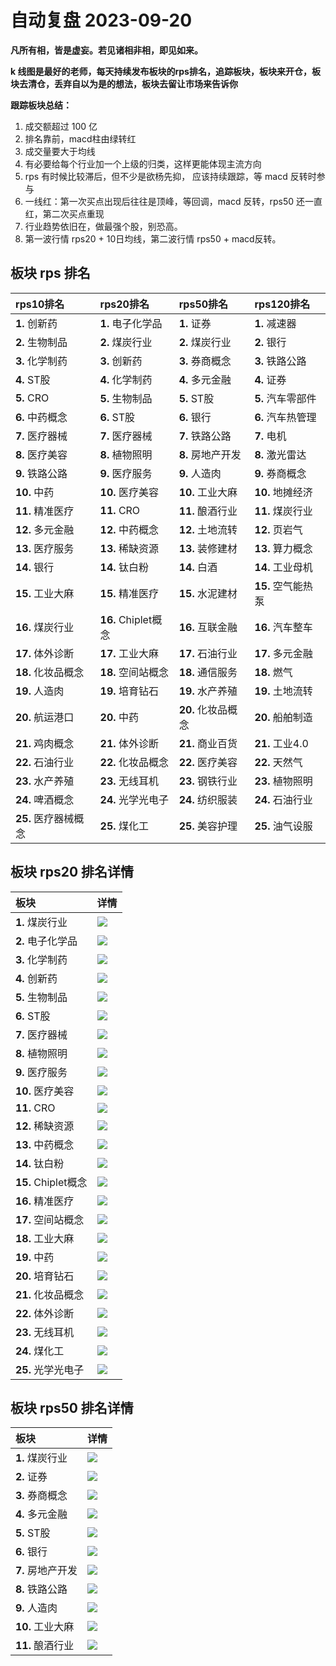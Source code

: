 # 自动复盘 2023-09-20

**凡所有相，皆是虚妄。若见诸相非相，即见如来。**

**k 线图是最好的老师，每天持续发布板块的rps排名，追踪板块，板块来开仓，板块去清仓，丢弃自以为是的想法，板块去留让市场来告诉你**
        
**跟踪板块总结：**
1. 成交额超过 100 亿
2. 排名靠前，macd柱由绿转红
3. 成交量要大于均线
4. 有必要给每个行业加一个上级的归类，这样更能体现主流方向
5. rps 有时候比较滞后，但不少是欲杨先抑， 应该持续跟踪，等 macd 反转时参与
6. 一线红：第一次买点出现后往往是顶峰，等回调，macd 反转，rps50 还一直红，第二次买点重现
7. 行业趋势依旧在，做最强个股，别恐高。
8. 第一波行情 rps20 + 10日均线，第二波行情 rps50 + macd反转。
        
## 板块 rps 排名
| rps10排名            | rps20排名           | rps50排名          | rps120排名         |
|:---------------------|:--------------------|:-------------------|:-------------------|
| **1.** 创新药        | **1.** 电子化学品   | **1.** 证券        | **1.** 减速器      |
| **2.** 生物制品      | **2.** 煤炭行业     | **2.** 煤炭行业    | **2.** 银行        |
| **3.** 化学制药      | **3.** 创新药       | **3.** 券商概念    | **3.** 铁路公路    |
| **4.** ST股          | **4.** 化学制药     | **4.** 多元金融    | **4.** 证券        |
| **5.** CRO           | **5.** 生物制品     | **5.** ST股        | **5.** 汽车零部件  |
| **6.** 中药概念      | **6.** ST股         | **6.** 银行        | **6.** 汽车热管理  |
| **7.** 医疗器械      | **7.** 医疗器械     | **7.** 铁路公路    | **7.** 电机        |
| **8.** 医疗美容      | **8.** 植物照明     | **8.** 房地产开发  | **8.** 激光雷达    |
| **9.** 铁路公路      | **9.** 医疗服务     | **9.** 人造肉      | **9.** 券商概念    |
| **10.** 中药         | **10.** 医疗美容    | **10.** 工业大麻   | **10.** 地摊经济   |
| **11.** 精准医疗     | **11.** CRO         | **11.** 酿酒行业   | **11.** 煤炭行业   |
| **12.** 多元金融     | **12.** 中药概念    | **12.** 土地流转   | **12.** 页岩气     |
| **13.** 医疗服务     | **13.** 稀缺资源    | **13.** 装修建材   | **13.** 算力概念   |
| **14.** 银行         | **14.** 钛白粉      | **14.** 白酒       | **14.** 工业母机   |
| **15.** 工业大麻     | **15.** 精准医疗    | **15.** 水泥建材   | **15.** 空气能热泵 |
| **16.** 煤炭行业     | **16.** Chiplet概念 | **16.** 互联金融   | **16.** 汽车整车   |
| **17.** 体外诊断     | **17.** 工业大麻    | **17.** 石油行业   | **17.** 多元金融   |
| **18.** 化妆品概念   | **18.** 空间站概念  | **18.** 通信服务   | **18.** 燃气       |
| **19.** 人造肉       | **19.** 培育钻石    | **19.** 水产养殖   | **19.** 土地流转   |
| **20.** 航运港口     | **20.** 中药        | **20.** 化妆品概念 | **20.** 船舶制造   |
| **21.** 鸡肉概念     | **21.** 体外诊断    | **21.** 商业百货   | **21.** 工业4.0    |
| **22.** 石油行业     | **22.** 化妆品概念  | **22.** 医疗美容   | **22.** 天然气     |
| **23.** 水产养殖     | **23.** 无线耳机    | **23.** 钢铁行业   | **23.** 植物照明   |
| **24.** 啤酒概念     | **24.** 光学光电子  | **24.** 纺织服装   | **24.** 石油行业   |
| **25.** 医疗器械概念 | **25.** 煤化工      | **25.** 美容护理   | **25.** 油气设服   |
## 板块 rps20 排名详情
| 板块                | 详情                                                                                                |
|:--------------------|:----------------------------------------------------------------------------------------------------|
| **1.** 煤炭行业     | ![](https://sykent-blog-image.oss-cn-beijing.aliyuncs.com/quant/image/2023/9/1695197126571-tmp.jpg) |
| **2.** 电子化学品   | ![](https://sykent-blog-image.oss-cn-beijing.aliyuncs.com/quant/image/2023/9/1695197127942-tmp.jpg) |
| **3.** 化学制药     | ![](https://sykent-blog-image.oss-cn-beijing.aliyuncs.com/quant/image/2023/9/1695197128973-tmp.jpg) |
| **4.** 创新药       | ![](https://sykent-blog-image.oss-cn-beijing.aliyuncs.com/quant/image/2023/9/1695197129986-tmp.jpg) |
| **5.** 生物制品     | ![](https://sykent-blog-image.oss-cn-beijing.aliyuncs.com/quant/image/2023/9/1695197130951-tmp.jpg) |
| **6.** ST股         | ![](https://sykent-blog-image.oss-cn-beijing.aliyuncs.com/quant/image/2023/9/1695197131958-tmp.jpg) |
| **7.** 医疗器械     | ![](https://sykent-blog-image.oss-cn-beijing.aliyuncs.com/quant/image/2023/9/1695197133131-tmp.jpg) |
| **8.** 植物照明     | ![](https://sykent-blog-image.oss-cn-beijing.aliyuncs.com/quant/image/2023/9/1695197134119-tmp.jpg) |
| **9.** 医疗服务     | ![](https://sykent-blog-image.oss-cn-beijing.aliyuncs.com/quant/image/2023/9/1695197135086-tmp.jpg) |
| **10.** 医疗美容    | ![](https://sykent-blog-image.oss-cn-beijing.aliyuncs.com/quant/image/2023/9/1695197136185-tmp.jpg) |
| **11.** CRO         | ![](https://sykent-blog-image.oss-cn-beijing.aliyuncs.com/quant/image/2023/9/1695197137434-tmp.jpg) |
| **12.** 稀缺资源    | ![](https://sykent-blog-image.oss-cn-beijing.aliyuncs.com/quant/image/2023/9/1695197138719-tmp.jpg) |
| **13.** 中药概念    | ![](https://sykent-blog-image.oss-cn-beijing.aliyuncs.com/quant/image/2023/9/1695197140115-tmp.jpg) |
| **14.** 钛白粉      | ![](https://sykent-blog-image.oss-cn-beijing.aliyuncs.com/quant/image/2023/9/1695197141353-tmp.jpg) |
| **15.** Chiplet概念 | ![](https://sykent-blog-image.oss-cn-beijing.aliyuncs.com/quant/image/2023/9/1695197142732-tmp.jpg) |
| **16.** 精准医疗    | ![](https://sykent-blog-image.oss-cn-beijing.aliyuncs.com/quant/image/2023/9/1695197143971-tmp.jpg) |
| **17.** 空间站概念  | ![](https://sykent-blog-image.oss-cn-beijing.aliyuncs.com/quant/image/2023/9/1695197145215-tmp.jpg) |
| **18.** 工业大麻    | ![](https://sykent-blog-image.oss-cn-beijing.aliyuncs.com/quant/image/2023/9/1695197146286-tmp.jpg) |
| **19.** 中药        | ![](https://sykent-blog-image.oss-cn-beijing.aliyuncs.com/quant/image/2023/9/1695197147549-tmp.jpg) |
| **20.** 培育钻石    | ![](https://sykent-blog-image.oss-cn-beijing.aliyuncs.com/quant/image/2023/9/1695197148752-tmp.jpg) |
| **21.** 化妆品概念  | ![](https://sykent-blog-image.oss-cn-beijing.aliyuncs.com/quant/image/2023/9/1695197150064-tmp.jpg) |
| **22.** 体外诊断    | ![](https://sykent-blog-image.oss-cn-beijing.aliyuncs.com/quant/image/2023/9/1695197151251-tmp.jpg) |
| **23.** 无线耳机    | ![](https://sykent-blog-image.oss-cn-beijing.aliyuncs.com/quant/image/2023/9/1695197152531-tmp.jpg) |
| **24.** 煤化工      | ![](https://sykent-blog-image.oss-cn-beijing.aliyuncs.com/quant/image/2023/9/1695197153701-tmp.jpg) |
| **25.** 光学光电子  | ![](https://sykent-blog-image.oss-cn-beijing.aliyuncs.com/quant/image/2023/9/1695197154864-tmp.jpg) |
## 板块 rps50 排名详情
| 板块              | 详情                                                                                                |
|:------------------|:----------------------------------------------------------------------------------------------------|
| **1.** 煤炭行业   | ![](https://sykent-blog-image.oss-cn-beijing.aliyuncs.com/quant/image/2023/9/1695197155869-tmp.jpg) |
| **2.** 证券       | ![](https://sykent-blog-image.oss-cn-beijing.aliyuncs.com/quant/image/2023/9/1695197157200-tmp.jpg) |
| **3.** 券商概念   | ![](https://sykent-blog-image.oss-cn-beijing.aliyuncs.com/quant/image/2023/9/1695197158237-tmp.jpg) |
| **4.** 多元金融   | ![](https://sykent-blog-image.oss-cn-beijing.aliyuncs.com/quant/image/2023/9/1695197159349-tmp.jpg) |
| **5.** ST股       | ![](https://sykent-blog-image.oss-cn-beijing.aliyuncs.com/quant/image/2023/9/1695197160285-tmp.jpg) |
| **6.** 银行       | ![](https://sykent-blog-image.oss-cn-beijing.aliyuncs.com/quant/image/2023/9/1695197161433-tmp.jpg) |
| **7.** 房地产开发 | ![](https://sykent-blog-image.oss-cn-beijing.aliyuncs.com/quant/image/2023/9/1695197162567-tmp.jpg) |
| **8.** 铁路公路   | ![](https://sykent-blog-image.oss-cn-beijing.aliyuncs.com/quant/image/2023/9/1695197163631-tmp.jpg) |
| **9.** 人造肉     | ![](https://sykent-blog-image.oss-cn-beijing.aliyuncs.com/quant/image/2023/9/1695197164586-tmp.jpg) |
| **10.** 工业大麻  | ![](https://sykent-blog-image.oss-cn-beijing.aliyuncs.com/quant/image/2023/9/1695197165600-tmp.jpg) |
| **11.** 酿酒行业  | ![](https://sykent-blog-image.oss-cn-beijing.aliyuncs.com/quant/image/2023/9/1695197166685-tmp.jpg) |